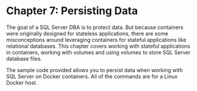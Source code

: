 #  Chapter 7: Persisting Data

The goal of a SQL Server DBA is to protect data. But because containers were originally designed for stateless applications, there are some misconceptions around leveraging containers for stateful applications like relational databases. This chapter covers working with stateful applications in containers, working with volumes and using volumes to store SQL Server database files.

The sample code provided allows you to persist data when working with SQL Server on Docker containers. All of the commands are for a Linux Docker host. 
